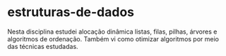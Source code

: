 # estruturas-de-dados

Nesta disciplina estudei alocação dinâmica listas, filas, pilhas, árvores e algoritmos de ordenação. Também vi como otimizar algoritmos por meio das técnicas estudadas.
